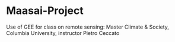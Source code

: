 # Maasai-Project
Use of GEE for class on remote sensing: Master Climate &amp; Society, Columbia University, instructor Pietro Ceccato
